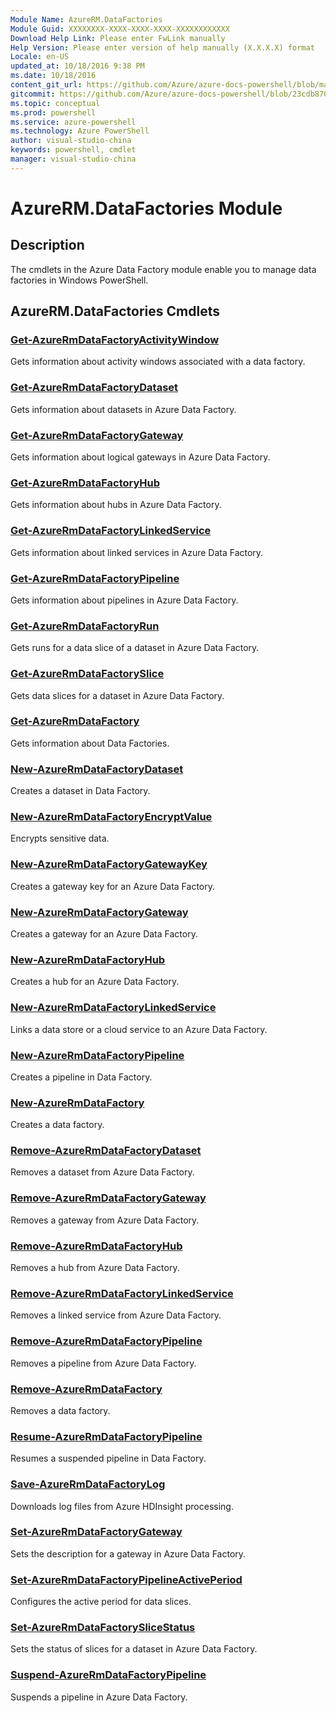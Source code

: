 ```yaml
---
Module Name: AzureRM.DataFactories
Module Guid: XXXXXXXX-XXXX-XXXX-XXXX-XXXXXXXXXXXX
Download Help Link: Please enter FwLink manually
Help Version: Please enter version of help manually (X.X.X.X) format
Locale: en-US
updated_at: 10/18/2016 9:38 PM
ms.date: 10/18/2016
content_git_url: https://github.com/Azure/azure-docs-powershell/blob/master/azureps-cmdlets-docs/ResourceManager/AzureRM.DataFactories/v2.1.0/AzureRM.DataFactories.md
gitcommit: https://github.com/Azure/azure-docs-powershell/blob/23cdb8705d4ab9807c0e21b238f3b134a7d49c7d/azureps-cmdlets-docs/ResourceManager/AzureRM.DataFactories/v2.1.0/AzureRM.DataFactories.md
ms.topic: conceptual
ms.prod: powershell
ms.service: azure-powershell
ms.technology: Azure PowerShell
author: visual-studio-china
keywords: powershell, cmdlet
manager: visual-studio-china
---
```


# AzureRM.DataFactories Module
## Description
The cmdlets in the Azure Data Factory module enable you to manage data factories in Windows PowerShell.

## AzureRM.DataFactories Cmdlets
### [Get-AzureRmDataFactoryActivityWindow](.\Get-AzureRmDataFactoryActivityWindow.md)
Gets information about activity windows associated with a data factory.


### [Get-AzureRmDataFactoryDataset](.\Get-AzureRmDataFactoryDataset.md)
Gets information about datasets in Azure Data Factory.


### [Get-AzureRmDataFactoryGateway](.\Get-AzureRmDataFactoryGateway.md)
Gets information about logical gateways in Azure Data Factory.


### [Get-AzureRmDataFactoryHub](.\Get-AzureRmDataFactoryHub.md)
Gets information about hubs in Azure Data Factory.


### [Get-AzureRmDataFactoryLinkedService](.\Get-AzureRmDataFactoryLinkedService.md)
Gets information about linked services in Azure Data Factory.


### [Get-AzureRmDataFactoryPipeline](.\Get-AzureRmDataFactoryPipeline.md)
Gets information about pipelines in Azure Data Factory.


### [Get-AzureRmDataFactoryRun](.\Get-AzureRmDataFactoryRun.md)
Gets runs for a data slice of a dataset in Azure Data Factory.


### [Get-AzureRmDataFactorySlice](.\Get-AzureRmDataFactorySlice.md)
Gets data slices for a dataset in Azure Data Factory.


### [Get-AzureRmDataFactory](.\Get-AzureRmDataFactory.md)
Gets information about Data Factories.


### [New-AzureRmDataFactoryDataset](.\New-AzureRmDataFactoryDataset.md)
Creates a dataset in Data Factory.


### [New-AzureRmDataFactoryEncryptValue](.\New-AzureRmDataFactoryEncryptValue.md)
Encrypts sensitive data.


### [New-AzureRmDataFactoryGatewayKey](.\New-AzureRmDataFactoryGatewayKey.md)
Creates a gateway key for an Azure Data Factory.


### [New-AzureRmDataFactoryGateway](.\New-AzureRmDataFactoryGateway.md)
Creates a gateway for an Azure Data Factory.


### [New-AzureRmDataFactoryHub](.\New-AzureRmDataFactoryHub.md)
Creates a hub for an Azure Data Factory.


### [New-AzureRmDataFactoryLinkedService](.\New-AzureRmDataFactoryLinkedService.md)
Links a data store or a cloud service to an Azure Data Factory.


### [New-AzureRmDataFactoryPipeline](.\New-AzureRmDataFactoryPipeline.md)
Creates a pipeline in Data Factory.


### [New-AzureRmDataFactory](.\New-AzureRmDataFactory.md)
Creates a data factory.


### [Remove-AzureRmDataFactoryDataset](.\Remove-AzureRmDataFactoryDataset.md)
Removes a dataset from Azure Data Factory.


### [Remove-AzureRmDataFactoryGateway](.\Remove-AzureRmDataFactoryGateway.md)
Removes a gateway from Azure Data Factory.


### [Remove-AzureRmDataFactoryHub](.\Remove-AzureRmDataFactoryHub.md)
Removes a hub from Azure Data Factory.


### [Remove-AzureRmDataFactoryLinkedService](.\Remove-AzureRmDataFactoryLinkedService.md)
Removes a linked service from Azure Data Factory.


### [Remove-AzureRmDataFactoryPipeline](.\Remove-AzureRmDataFactoryPipeline.md)
Removes a pipeline from Azure Data Factory.


### [Remove-AzureRmDataFactory](.\Remove-AzureRmDataFactory.md)
Removes a data factory.


### [Resume-AzureRmDataFactoryPipeline](.\Resume-AzureRmDataFactoryPipeline.md)
Resumes a suspended pipeline in Data Factory.


### [Save-AzureRmDataFactoryLog](.\Save-AzureRmDataFactoryLog.md)
Downloads log files from Azure HDInsight processing.


### [Set-AzureRmDataFactoryGateway](.\Set-AzureRmDataFactoryGateway.md)
Sets the description for a gateway in Azure Data Factory.


### [Set-AzureRmDataFactoryPipelineActivePeriod](.\Set-AzureRmDataFactoryPipelineActivePeriod.md)
Configures the active period for data slices.


### [Set-AzureRmDataFactorySliceStatus](.\Set-AzureRmDataFactorySliceStatus.md)
Sets the status of slices for a dataset in Azure Data Factory.


### [Suspend-AzureRmDataFactoryPipeline](.\Suspend-AzureRmDataFactoryPipeline.md)
Suspends a pipeline in Azure Data Factory.



